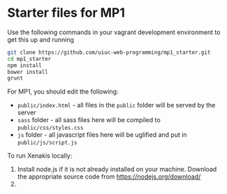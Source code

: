 # Starter files for MP1
Use the following commands in your vagrant development environment to get this up and running
```bash
git clone https://github.com/uiuc-web-programming/mp1_starter.git
cd mp1_starter
npm install
bower install
grunt
```

For MP1, you should edit the following:
- `public/index.html` - all files in the `public` folder will be served by the server
- `sass` folder - all sass files here will be compiled to `public/css/styles.css`
- `js` folder - all javascript files here will be uglified and put in `public/js/script.js`

To run Xenakis locally:

1. Install node.js if it is not already installed on your machine. Download the appropriate source code from https://nodejs.org/download/
2.
